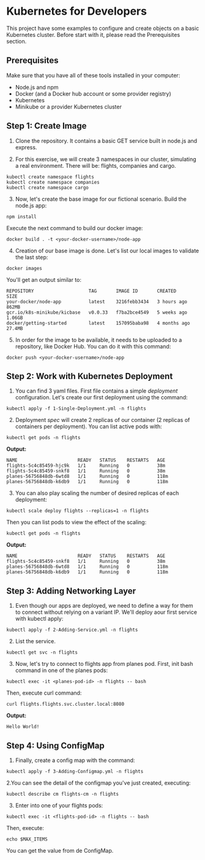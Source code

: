 # Kubernetes for Developers

This project have some examples to configure and create objects on a basic Kubernetes cluster. Before start with it, please read the Prerequisites section.

## Prerequisites

Make sure that you have all of these tools installed in your computer:
- Node.js and npm
- Docker (and a Docker hub account or some provider registry)
- Kubernetes
- Minikube or a provider Kubernetes cluster

## Step 1: Create Image

1. Clone the repository. It contains a basic GET service built in node.js and express.

2. For this exercise, we will create 3 namespaces in our cluster, simulating a real environment. There will be: flights, companies and cargo.

```
kubectl create namespace flights
kubectl create namespace companies
kubectl create namespace cargo
```

3. Now, let's create the base image for our fictional scenario. Build the node.js app:

```
npm install
```
Execute the next command to build our docker image:

```
docker build . -t <your-docker-username>/node-app
```

4. Creation of our base image is done. Let's list our local images to validate the last step:

```
docker images
```
You'll get an output similar to:

```
REPOSITORY                    TAG       IMAGE ID       CREATED        SIZE
your-docker/node-app          latest    3216febb3434   3 hours ago    862MB
gcr.io/k8s-minikube/kicbase   v0.0.33   f7ba2bce4549   5 weeks ago    1.06GB
docker/getting-started        latest    157095baba98   4 months ago   27.4MB
```

5. In order for the image to be available, it needs to be uploaded to a repository, like Docker Hub. You can do it with this command:

```
docker push <your-docker-username>/node-app
```

## Step 2: Work with Kubernetes Deployment

1. You can find 3 yaml files. First file contains a simple _deployment_ configuration. Let's create our first deployment using the command:

```
kubectl apply -f 1-Single-Deployment.yml -n flights
```

2. Deployment _spec_ will create 2 replicas of our container (2 replicas of containers per deployment). You can list active pods with:

```
kubectl get pods -n flights
```
**Output:**
```
NAME                      READY   STATUS    RESTARTS   AGE
flights-5c4c85459-hjc9k   1/1     Running   0          38m
flights-5c4c85459-snkf8   1/1     Running   0          38m
planes-56756848db-6wtd8   1/1     Running   0          118m
planes-56756848db-k6db9   1/1     Running   0          118m
```

3. You can also play scaling the number of desired replicas of each deployment:

```
kubectl scale deploy flights --replicas=1 -n flights
```
Then you can list pods to view the effect of the scaling:
```
kubectl get pods -n flights
```
**Output:**
```
NAME                      READY   STATUS    RESTARTS   AGE
flights-5c4c85459-snkf8   1/1     Running   0          38m
planes-56756848db-6wtd8   1/1     Running   0          118m
planes-56756848db-k6db9   1/1     Running   0          118m
```

## Step 3: Adding Networking Layer

1. Even though our apps are deployed, we need to define a way for them to connect without relying on a variant IP. We'll deploy aour first service with kubectl apply:

```
kubectl apply -f 2-Adding-Service.yml -n flights
```

2. List the service.

```
kubectl get svc -n flights
```

3. Now, let's try to connect to flights app from planes pod. First, init bash command in one of the planes pods:

```
kubectl exec -it <planes-pod-id> -n flights -- bash
```
Then, execute curl command:

```
curl flights.flights.svc.cluster.local:8080
```
**Output:**
```
Hello World!
```

## Step 4: Using ConfigMap

1. Finally, create a config map with the command:

```
kubectl apply -f 3-Adding-Configmap.yml -n flights
```

2.You can see the detail of the configmap you've just created, executing:

```
kubectl describe cm flights-cm -n flights
```

3. Enter into one of your flights pods:

```
kubectl exec -it <flights-pod-id> -n flights -- bash
```

Then, execute:
```
echo $MAX_ITEMS
```

You can get the value from de ConfigMap.
